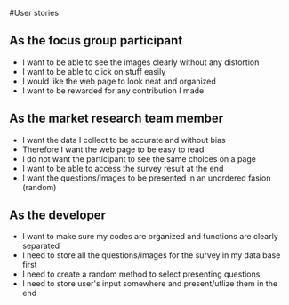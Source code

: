 
#User stories

<h2> As the focus group participant </h2>
<ul>
<li> I want to be able to see the images clearly without any distortion </li>
<li> I want to be able to click on stuff easily </li>
<li> I would like the web page to look neat and organized </li>
<li> I want to be rewarded for any contribution I made </li>
</ul>


<h2> As the market research team member </h2>
<ul>
<li> I want the data I collect to be accurate and without bias </li>
<li> Therefore I want the web page to be easy to read </li>
<li> I do not want the participant to see the same choices on a page</li>
<li> I want to be able to access the survey result at the end </li>
<li> I want the questions/images to be presented in an unordered fasion (random) </li>
</ul>

<h2> As the developer </h2>
<ul>
<li> I want to make sure my codes are organized and functions are clearly separated </li>
<li> I need to store all the questions/images for the survey in my data base first </li>
<li> I need to create a random method to select presenting questions </li>
<li> I need to store user's input somewhere and present/utlize them in the end </li>
</ul>
